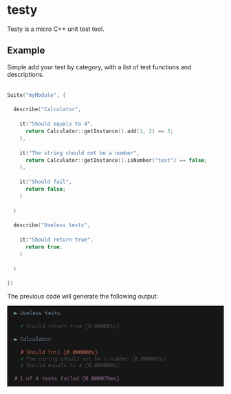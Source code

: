 testy
=====

Testy is a micro C++ unit test tool.

Example
-------

Simple add your test by category, with a list of test functions and descriptions.

```c++

Suite("myModule", {

  describe("Calculator",

    it("Should equals to 4",
      return Calculator::getInstance().add(1, 2) == 3;
    ),

    it("The string should not be a number",
      return Calculator::getInstance().isNumber("test") == false;
    ),

    it("Should fail",
      return false;
    )

  )

  describe("Useless tests",

    it("Should return true",
      return true;
    )

  )

})

```

The previous code will generate the following output:

![myImage](example.png)
